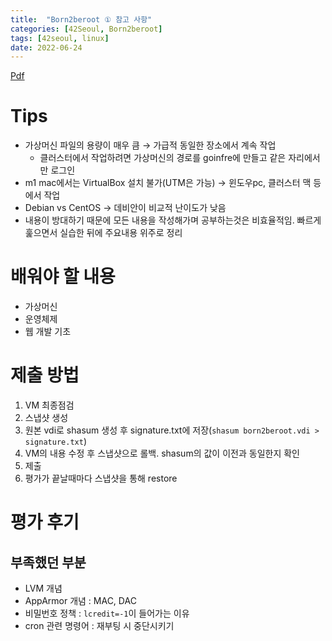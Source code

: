 ```yaml
---
title:  "Born2beroot ① 참고 사항"
categories: [42Seoul, Born2beroot]
tags: [42seoul, linux]
date: 2022-06-24
---
```


[Pdf](https://23tae.github.io/assets/file/Born2beroot_en.subject.pdf)

# Tips

- 가상머신 파일의 용량이 매우 큼 → 가급적 동일한 장소에서 계속 작업
    - 클러스터에서 작업하려면 가상머신의 경로를 goinfre에 만들고 같은 자리에서만 로그인
- m1 mac에서는 VirtualBox 설치 불가(UTM은 가능) → 윈도우pc, 클러스터 맥 등에서 작업
- Debian vs CentOS → 데비안이 비교적 난이도가 낮음
- 내용이 방대하기 때문에 모든 내용을 작성해가며 공부하는것은 비효율적임. 빠르게 훑으면서 실습한 뒤에 주요내용 위주로 정리

# 배워야 할 내용

- 가상머신
- 운영체제
- 웹 개발 기초

# 제출 방법

1. VM 최종점검
2. 스냅샷 생성
3. 원본 vdi로 shasum 생성 후 signature.txt에 저장(`shasum born2beroot.vdi > signature.txt`)
4. VM의 내용 수정 후 스냅샷으로 롤백. shasum의 값이 이전과 동일한지 확인
5. 제출
6. 평가가 끝날때마다 스냅샷을 통해 restore

# 평가 후기

## 부족했던 부분

- LVM 개념
- AppArmor 개념 : MAC, DAC
- 비밀번호 정책 : `lcredit=-1`이 들어가는 이유
- cron 관련 명령어 : 재부팅 시 중단시키기